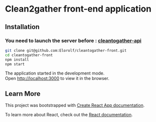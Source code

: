 # Clean2gather front-end application

## Installation

### You need to launch the server before : [cleantogather-api](https://github.com/Elorolf/cleantogather-api)

```sh
git clone git@github.com:Elorolf/cleantogather-front.git
cd cleantogather-front
npm install
npm start
```
The application started in the development mode.<br />
Open [http://localhost:3000](http://localhost:3000) to view it in the browser.

## Learn More

This project was bootstrapped with [Create React App documentation](https://facebook.github.io/create-react-app/docs/getting-started).

To learn more about React, check out the [React documentation](https://reactjs.org/).
